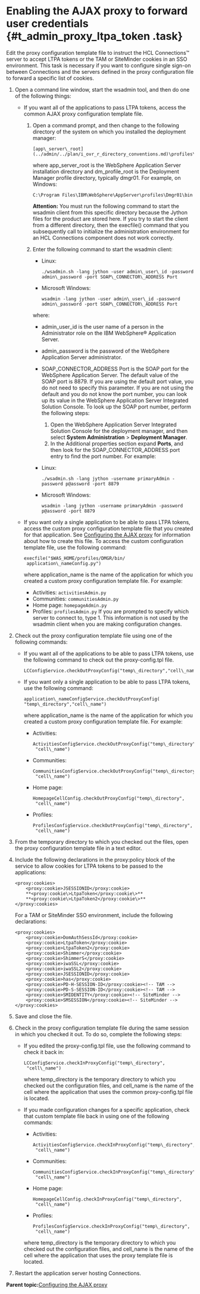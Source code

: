 # Enabling the AJAX proxy to forward user credentials {#t_admin_proxy_ltpa_token .task}

Edit the proxy configuration template file to instruct the HCL Connections™ server to accept LTPA tokens or the TAM or SiteMinder cookies in an SSO environment. This task is necessary if you want to configure single sign-on between Connections and the servers defined in the proxy configuration file to forward a specific list of cookies.

1.  Open a command line window, start the wsadmin tool, and then do one of the following things:

    -   If you want all of the applications to pass LTPA tokens, access the common AJAX proxy configuration template file.
        1.  Open a command prompt, and then change to the following directory of the system on which you installed the deployment manager:

            ```
            [app\_server\_root](../admin/../plan/i_ovr_r_directory_conventions.md)\profiles\dm\_profile\_root\bin
            ```

            where app\_server\_root is the WebSphere Application Server installation directory and dm\_profile\_root is the Deployment Manager profile directory, typically dmgr01. For example, on Windows:

            ```
            C:\Program Files\IBM\WebSphere\AppServer\profiles\Dmgr01\bin
            ```

            **Attention:** You must run the following command to start the wsadmin client from this specific directory because the Jython files for the product are stored here. If you try to start the client from a different directory, then the execfile\(\) command that you subsequently call to initialize the administration environment for an HCL Connections component does not work correctly.

        2.  Enter the following command to start the wsadmin client:

            -   Linux:

                ```
                ./wsadmin.sh -lang jython -user admin\_user\_id -password admin\_password -port SOAP\_CONNECTOR\_ADDRESS Port
                ```

            -   Microsoft Windows:

                ```
                wsadmin -lang jython -user admin\_user\_id -password admin\_password -port SOAP\_CONNECTOR\_ADDRESS Port
                
                ```

            where:

            -   admin\_user\_id is the user name of a person in the Administrator role on the IBM WebSphere® Application Server.
            -   admin\_password is the password of the WebSphere Application Server administrator.
            -   SOAP\_CONNECTOR\_ADDRESS Port is the SOAP port for the WebSphere Application Server. The default value of the SOAP port is 8879. If you are using the default port value, you do not need to specify this parameter. If you are not using the default and you do not know the port number, you can look up its value in the WebSphere Application Server Integrated Solution Console. To look up the SOAP port number, perform the following steps:
                1.  Open the WebSphere Application Server Integrated Solution Console for the deployment manager, and then select **System Administration** \> **Deployment Manager**.
                2.  In the Additional properties section expand **Ports**, and then look for the SOAP\_CONNECTOR\_ADDRESS port entry to find the port number.
            For example:

            -   Linux:

                ```
                ./wsadmin.sh -lang jython -username primaryAdmin -password p@assword -port 8879
                ```

            -   Microsoft Windows:

                ```
                wsadmin -lang jython -username primaryAdmin -password p@assword -port 8879
                ```

    -   If you want only a single application to be able to pass LTPA tokens, access the custom proxy configuration template file that you created for that application. See [Configuring the AJAX proxy](t_admin_config_ajax_proxy.md) for information about how to create this file. To access the custom configuration template file, use the following command:

        ```
        execfile("$WAS_HOME/profiles/DMGR/bin/
         application\_nameConfig.py")
        ```

        where application\_name is the name of the application for which you created a custom proxy configuration template file. For example:

        -   Activities: `activitiesAdmin.py`
        -   Communities: `communitiesAdmin.py`
        -   Home page: `homepageAdmin.py`
        -   Profiles: `profilesAdmin.py`
        If you are prompted to specify which server to connect to, type 1. This information is not used by the wsadmin client when you are making configuration changes.

2.  Check out the proxy configuration template file using one of the following commands:

    -   If you want all of the applications to be able to pass LTPA tokens, use the following command to check out the proxy-config.tpl file.

        ```
        LCConfigService.checkOutProxyConfig("temp\_directory","cell\_name")
        ```

    -   If you want only a single application to be able to pass LTPA tokens, use the following command:

        ```
        application\_nameConfigService.checkOutProxyConfig(
        "temp\_directory","cell\_name")
        ```

        where application\_name is the name of the application for which you created a custom proxy configuration template file. For example:

        -   Activities:

            ```
            ActivitiesConfigService.checkOutProxyConfig("temp\_directory",
             "cell\_name")
            ```

        -   Communities:

            ```
            CommunitiesConfigService.checkOutProxyConfig("temp\_directory",
             "cell\_name")
            ```

        -   Home page:

            ```
            HomepageCellConfig.checkOutProxyConfig("temp\_directory",
             "cell\_name")
            ```

        -   Profiles:

            ```
            ProfilesConfigService.checkOutProxyConfig("temp\_directory",
             "cell\_name")
            ```

3.  From the temporary directory to which you checked out the files, open the proxy configuration template file in a text editor.

4.  Include the following declarations in the proxy:policy block of the service to allow cookies for LTPA tokens to be passed to the applications:

    ```
    <proxy:cookies>
        <proxy:cookie>JSESSIONID</proxy:cookie>
        **<proxy:cookie\>LtpaToken</proxy:cookie\>**
        **<proxy:cookie\>LtpaToken2</proxy:cookie\>**
    </proxy:cookies>
    ```

    For a TAM or SiteMinder SSO environment, include the following declarations:

    ```
    <proxy:cookies>
        <proxy:cookie>DomAuthSessId</proxy:cookie>
        <proxy:cookie>LtpaToken</proxy:cookie>
        <proxy:cookie>LtpaToken2</proxy:cookie>
        <proxy:cookie>Shimmer</proxy:cookie>
        <proxy:cookie>ShimmerS</proxy:cookie>
        <proxy:cookie>iwaSSL</proxy:cookie>
        <proxy:cookie>iwaSSL2</proxy:cookie>
        <proxy:cookie>JSESSIONID</proxy:cookie>
        <proxy:cookie>has</proxy:cookie>
        <proxy:cookie>PD-H-SESSION-ID</proxy:cookie><!-- TAM -->
        <proxy:cookie>PD-S-SESSION-ID</proxy:cookie><!-- TAM -->
        <proxy:cookie>SMIDENTITY</proxy:cookie><!-- SiteMinder -->
        <proxy:cookie>SMSESSION</proxy:cookie><!-- SiteMinder -->
    </proxy:cookies>
    ```

5.  Save and close the file.

6.  Check in the proxy configuration template file during the same session in which you checked it out. To do so, complete the following steps:

    -   If you edited the proxy-config.tpl file, use the following command to check it back in:

        ```
        LCConfigService.checkInProxyConfig("temp\_directory",
         "cell\_name")
        ```

        where temp\_directory is the temporary directory to which you checked out the configuration files, and cell\_name is the name of the cell where the application that uses the common proxy-config.tpl file is located.

    -   If you made configuration changes for a specific application, check that custom template file back in using one of the following commands:

        -   Activities:

            ```
            ActivitiesConfigService.checkInProxyConfig("temp\_directory",
             "cell\_name")
            ```

        -   Communities:

            ```
            CommunitiesConfigService.checkInProxyConfig("temp\_directory",
             "cell\_name")
            ```

        -   Home page:

            ```
            HomepageCellConfig.checkInProxyConfig("temp\_directory",
             "cell\_name")
            ```

        -   Profiles:

            ```
            ProfilesConfigService.checkInProxyConfig("temp\_directory",
             "cell\_name")
            ```

        where temp\_directory is the temporary directory to which you checked out the configuration files, and cell\_name is the name of the cell where the application that uses the proxy template file is located.

7.  Restart the application server hosting Connections.


**Parent topic:**[Configuring the AJAX proxy](../secure/t_admin_config_ajax_proxy.md)

